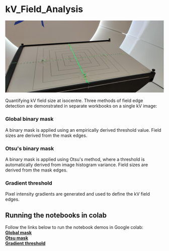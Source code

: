 # kV_Field_Analysis

![Logos 4000 with BBs](IMG_20220811_125237.jpg)

Quantifying kV field size at isocentre. Three methods of field edge detection are demonstrated in separate workbooks on a single kV image:  

### Global binary mask 
A binary mask is applied using an empirically derived threshold value. Field sizes are derived from the mask edges.  
  
### Otsu's binary mask
A binary mask is applied using Otsu's method, where a threshold is automatically derived from image histogram variance. Field sizes are derived from the mask edges.  
  
### Gradient threshold
Pixel intensity gradients are generated and used to define the kV field edges.  
  
## Running the notebooks in colab  
Follow the links below to run the notebook demos in Google colab:   
**[Global mask ](https://colab.research.google.com/github/UCLHp/kV_Field_Analysis/blob/demo/kV_Field_Size_Threshold_Method.ipynb)**  
**[Otsu mask](https://colab.research.google.com/github/UCLHp/kV_Field_Analysis/blob/demo/kV_Field_Size_Otsu_Method.ipynb)**  
**[Gradient threshold](https://colab.research.google.com/github/UCLHp/kV_Field_Analysis/blob/demo/kV_Field_Size_Gradient_Method.ipynb)**  
  
